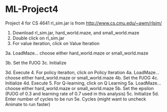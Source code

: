 # ML-Project4
Project 4 for CS 4641
rl_sim.jar is from http://www.cs.cmu.edu/~awm/rlsim/
1. Download rl_sim.jar, hard_world.maze, and small_world.maze
2. Double click on rl_sim.jar
3. For value iteration, click on Value Iteration
  
  3a. LoadMaze... choose either hard_world.maze or small_world.maze
  
  3b. Set the PJOG
  3c. Initialize
  
  3d. Execute
4. For policy iteraiton, click on Policy Iteration
  4a. LoadMaze... choose either hard_world.maze or small_world.maze
  4b. Set the PJOG
  4c. Initialize
  4d. Execute
5. For Q-learning, click on Q Learning
  5a. LoadMaze... choose either hard_world.maze or small_world.maze
  5b. Set the epsilon (PJOG of 0.3 and learning rate of 0.7 used in this analysis)
  5c. Initialize
  5d. Enter number of cycles to be run 
  5e. Cycles (might want to uncheck Animate to run faster)
  
  
